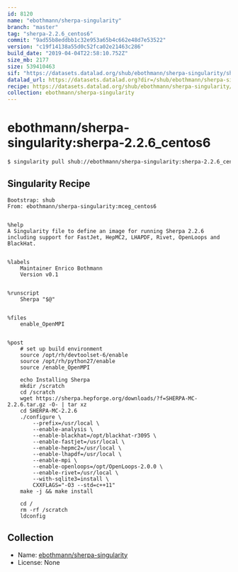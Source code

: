 ```yaml
---
id: 8120
name: "ebothmann/sherpa-singularity"
branch: "master"
tag: "sherpa-2.2.6_centos6"
commit: "9ad55b8eddbb1c32e953a65b4c662e48d7e53522"
version: "c19f14138a55d0c52fca02e21463c286"
build_date: "2019-04-04T22:58:10.752Z"
size_mb: 2177
size: 539410463
sif: "https://datasets.datalad.org/shub/ebothmann/sherpa-singularity/sherpa-2.2.6_centos6/2019-04-04-9ad55b8e-c19f1413/c19f14138a55d0c52fca02e21463c286.simg"
datalad_url: https://datasets.datalad.org?dir=/shub/ebothmann/sherpa-singularity/sherpa-2.2.6_centos6/2019-04-04-9ad55b8e-c19f1413/
recipe: https://datasets.datalad.org/shub/ebothmann/sherpa-singularity/sherpa-2.2.6_centos6/2019-04-04-9ad55b8e-c19f1413/Singularity
collection: ebothmann/sherpa-singularity
---
```


# ebothmann/sherpa-singularity:sherpa-2.2.6_centos6

```bash
$ singularity pull shub://ebothmann/sherpa-singularity:sherpa-2.2.6_centos6
```

## Singularity Recipe

```singularity
Bootstrap: shub
From: ebothmann/sherpa-singularity:mceg_centos6


%help
A Singularity file to define an image for running Sherpa 2.2.6
including support for FastJet, HepMC2, LHAPDF, Rivet, OpenLoops and
BlackHat.


%labels
    Maintainer Enrico Bothmann
    Version v0.1


%runscript
    Sherpa "$@"


%files
    enable_OpenMPI


%post
    # set up build environment
    source /opt/rh/devtoolset-6/enable
    source /opt/rh/python27/enable
    source /enable_OpenMPI

    echo Installing Sherpa
    mkdir /scratch
    cd /scratch
    wget https://sherpa.hepforge.org/downloads/?f=SHERPA-MC-2.2.6.tar.gz -O- | tar xz
    cd SHERPA-MC-2.2.6
    ./configure \
        --prefix=/usr/local \
        --enable-analysis \
        --enable-blackhat=/opt/blackhat-r3095 \
        --enable-fastjet=/usr/local \
        --enable-hepmc2=/usr/local \
        --enable-lhapdf=/usr/local \
        --enable-mpi \
        --enable-openloops=/opt/OpenLoops-2.0.0 \
        --enable-rivet=/usr/local \
        --with-sqlite3=install \
        CXXFLAGS="-O3 --std=c++11"
    make -j && make install

    cd /
    rm -rf /scratch
    ldconfig
```

## Collection

 - Name: [ebothmann/sherpa-singularity](https://github.com/ebothmann/sherpa-singularity)
 - License: None

